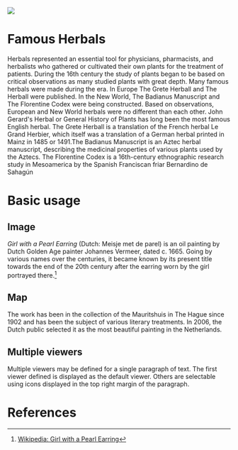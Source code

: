 <a href="https://juncture-digital.org"><img src="https://juncture-digital.org/images/ve-button.png"></a>

<param ve-config 
       title="16th Century Herbals"
       author= "Maria Garcia"
       banner="https://www.rct.uk/sites/default/files/styles/rctr-scale-crop-1600-625/public/400994%20banner.jpg?itok=89ohFJ-9" 
       layout="vertical">

<!-- Entities discussed throughout the essay are typically defined before the essay text and
     are thus available in all text.  Entity identifiers (QIDs) can be found in either
     Wikipedia or Wikidata (https://www.wikidata.org)> -->
<param ve-entity eid="Q185372"> <!-- Girl with a Pearl Earring painting -->
<param ve-entity eid="Q41264"> <!-- Johannes Vermeer -->
<param ve-entity eid="Q221092"> <!-- Mauritshuis -->
<param ve-entity eid="Q36600"> <!-- The Hague -->

# Famous Herbals

Herbals represented an essential tool for physicians, pharmacists, and herbalists who gathered or cultivated their own plants for the treatment of patients. During the 16th century the study of plants began to be based on critical observations as many studied plants with great depth. Many famous herbals were made during the era. In Europe The Grete Herball and The Herball were published. In the New World, The Badianus Manuscript and The Florentine Codex were being constructed. Based on observations, European and New World herbals were no different than each other. John Gerard's Herbal or General History of Plants has long been the most famous English herbal. The Grete Herball is a translation of the French herbal Le Grand Herbier, which itself was a translation of a German herbal printed in Mainz in 1485 or 1491.The Badianus Manuscript is an Aztec herbal manuscript, describing the medicinal properties of various plants used by the Aztecs. The Florentine Codex is a 16th-century ethnographic research study in Mesoamerica by the Spanish Franciscan friar Bernardino de Sahagún
<param ve-image 
       manifest="https://iiif.juncture-digital.org/manifest/6dd738aed85597cac540ad31dd5818e86ef7f2918c7b43a9eb3123d5538e6e4c">

# Basic usage

## Image

_Girl with a Pearl Earring_ (Dutch: Meisje met de parel) is an oil painting by Dutch Golden Age painter Johannes Vermeer, dated c. 1665. Going by various names over the centuries, it became known by its present title towards the end of the 20th century after the earring worn by the girl portrayed there.[^1]
<param ve-image 
       label="Girl with a Pearl Earring" 
       description="painting by Johannes Vermeer" 
       license="public domain" 
       url="https://upload.wikimedia.org/wikipedia/commons/0/0f/1665_Girl_with_a_Pearl_Earring.jpg">

## Map

The work has been in the collection of the Mauritshuis in The Hague since 1902 and has been the subject of various literary treatments. In 2006, the Dutch public selected it as the most beautiful painting in the Netherlands.
<param ve-map center="Q36600" zoom="11" prefer-geojson>

## Multiple viewers

Multiple viewers may be defined for a single paragraph of text.  The first viewer defined is displayed as the default viewer.  Others are selectable using icons displayed in the top right margin of the paragraph.
<param ve-image 
       manifest="https://iiif.juncture-digital.org/manifest/6dd738aed85597cac540ad31dd5818e86ef7f2918c7b43a9eb3123d5538e6e4c">
<param ve-map center="Q36600" zoom="11">

# References

[^1]: [Wikipedia: Girl with a Pearl Earring](https://en.wikipedia.org/wiki/Girl_with_a_Pearl_Earring)
